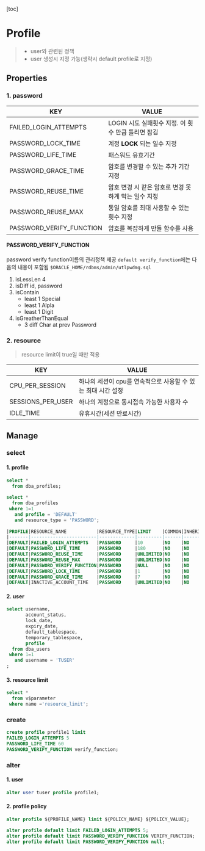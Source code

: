 [toc]

# Profile

> - user와 관련된 정책
> - user 생성시 지정 가능(생략시 default profile로 지정)

## Properties

### 1. password

| KEY                      | VALUE                                               |
| ------------------------ | --------------------------------------------------- |
| FAILED_LOGIN_ATTEMPTS    | LOGIN 시도 실패횟수 지정. 이 횟수 만큼 틀리면 잠김  |
| PASSWORD_LOCK_TIME       | 계정 **LOCK** 되는 일수 지정                        |
| PASSWORD_LIFE_TIME       | 패스워드 유효기간                                   |
| PASSWORD_GRACE_TIME      | 암호를 변경할 수 있는 추가 기간 지정                |
| PASSWORD_REUSE_TIME      | 암호 변경 시 같은 암호로 변경 못하게 막는 일수 지정 |
| PASSWORD_REUSE_MAX       | 동일 암호를 최대 사용할 수 있는 횟수 지정           |
| PASSWORD_VERIFY_FUNCTION | 암호를 복잡하게 만들 함수를 사용                    |

#### PASSWORD_VERIFY_FUNCTION

password verify function이름의 관리정책 제공
`default verify_function`에는 다음의 내용이 포함됨
`$ORACLE_HOME/rdbms/admin/utlpwdmg.sql`

1. isLessLen 4
2. isDiff id, password
3. isContain
   - least 1 Special
   - least 1 Alpla
   - least 1 Digit
4. isGreatherThanEqual
   - 3 diff Char at prev Password

### 2. resource

> resource limit이 true일 때만 적용

| KEY               | VALUE                                                        |
| ----------------- | ------------------------------------------------------------ |
| CPU_PER_SESSION   | 하나의 세션이 cpu를 연속적으로 사용할 수 있는 최대 시간 설정 |
| SESSIONS_PER_USER | 하나의 계정으로 동시접속 가능한 사용자 수                    |
| IDLE_TIME         | 유휴시간(세션 만료시간)                                      |

## Manage

### select

#### 1. profile

```sql
select *
  from dba_profiles;
  
select *
  from dba_profiles
 where 1=1
   and profile = 'DEFAULT'
   and resource_type = 'PASSWORD';
   
|PROFILE|RESOURCE_NAME           |RESOURCE_TYPE|LIMIT    |COMMON|INHERITED|IMPLICIT|
|-------|------------------------|-------------|---------|------|---------|--------|
|DEFAULT|FAILED_LOGIN_ATTEMPTS   |PASSWORD     |10       |NO    |NO       |NO      |
|DEFAULT|PASSWORD_LIFE_TIME      |PASSWORD     |180      |NO    |NO       |NO      |
|DEFAULT|PASSWORD_REUSE_TIME     |PASSWORD     |UNLIMITED|NO    |NO       |NO      |
|DEFAULT|PASSWORD_REUSE_MAX      |PASSWORD     |UNLIMITED|NO    |NO       |NO      |
|DEFAULT|PASSWORD_VERIFY_FUNCTION|PASSWORD     |NULL     |NO    |NO       |NO      |
|DEFAULT|PASSWORD_LOCK_TIME      |PASSWORD     |1        |NO    |NO       |NO      |
|DEFAULT|PASSWORD_GRACE_TIME     |PASSWORD     |7        |NO    |NO       |NO      |
|DEFAULT|INACTIVE_ACCOUNT_TIME   |PASSWORD     |UNLIMITED|NO    |NO       |NO      |
```

#### 2. user

```sql
select username,
       account_status,
       lock_date,
       expiry_date,
       default_tablespace,
       temporary_tablespace,
       profile
  from dba_users
 where 1=1
   and username = 'TUSER'
;
```

#### 3. resource limit

```sql
select * 
  from v$parameter 
 where name ='resource_limit';
```

### create

```sql
create profile profile1 limit
FAILED_LOGIN_ATTEMPTS 5
PASSWORD_LIFE_TIME 60
PASSWORD_VERIFY_FUNCTION verify_function;
```

### alter

#### 1. user

```sql
alter user tuser profile profile1;
```

#### 2. profile policy

```sql
alter profile ${PROFILE_NAME} limit ${POLICY_NAME} ${POLICY_VALUE};

alter profile default limit FAILED_LOGIN_ATTEMPTS 5;
alter profile default limit PASSWORD_VERIFY_FUNCTION VERIFY_FUNCTION;
alter profile default limit PASSWORD_VERIFY_FUNCTION null;
```



